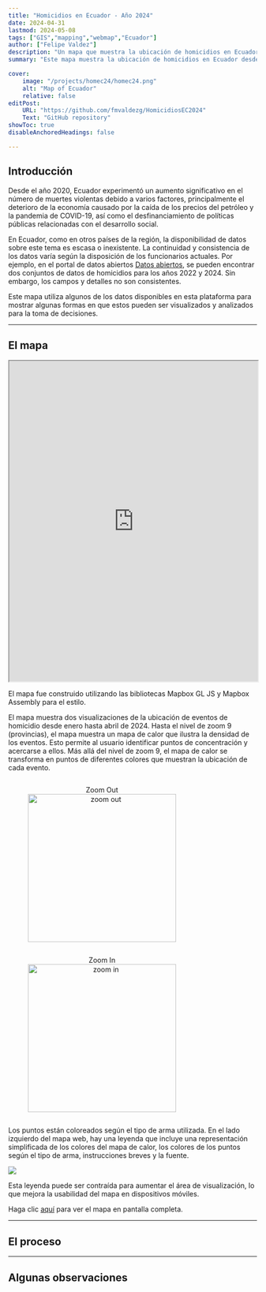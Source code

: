 ```yaml
---
title: "Homicidios en Ecuador - Año 2024" 
date: 2024-04-31
lastmod: 2024-05-08
tags: ["GIS","mapping","webmap","Ecuador"]
author: ["Felipe Valdez"]
description: "Un mapa que muestra la ubicación de homicidios en Ecuador desde enero hasta abril de 2024" 
summary: "Este mapa muestra la ubicación de homicidios en Ecuador desde enero hasta abril de 2024. Cuando se aleja la vista, se muestra un mapa de calor que indica la concentración de eventos. Al acercarse a ciudades específicas, cada punto representa un evento. Los puntos están codificados por colores según el tipo de arma utilizada."

cover:
    image: "/projects/homec24/homec24.png"
    alt: "Map of Ecuador"
    relative: false
editPost:
    URL: "https://github.com/fmvaldezg/HomicidiosEC2024"
    Text: "GitHub repository"
showToc: true
disableAnchoredHeadings: false

---
```


## Introducción

Desde el año 2020, Ecuador experimentó un aumento significativo en el número de muertes violentas debido a varios factores, principalmente el deterioro de la economía causado por la caída de los precios del petróleo y la pandemia de COVID-19, así como el desfinanciamiento de políticas públicas relacionadas con el desarrollo social.

En Ecuador, como en otros países de la región, la disponibilidad de datos sobre este tema es escasa o inexistente. La continuidad y consistencia de los datos varía según la disposición de los funcionarios actuales. Por ejemplo, en el portal de datos abiertos [Datos abiertos](https://www.datosabiertos.gob.ec/), se pueden encontrar dos conjuntos de datos de homicidios para los años 2022 y 2024. Sin embargo, los campos y detalles no son consistentes.

Este mapa utiliza algunos de los datos disponibles en esta plataforma para mostrar algunas formas en que estos pueden ser visualizados y analizados para la toma de decisiones.

---

## El mapa

<iframe
  src="https://fmvaldezg.github.io/HomicidiosEC2024/"
  style="width:100%; height:650px;"
></iframe>

El mapa fue construido utilizando las bibliotecas Mapbox GL JS y Mapbox Assembly para el estilo.

El mapa muestra dos visualizaciones de la ubicación de eventos de homicidio desde enero hasta abril de 2024. Hasta el nivel de zoom 9 (provincias), el mapa muestra un mapa de calor que ilustra la densidad de los eventos. Esto permite al usuario identificar puntos de concentración y acercarse a ellos. Más allá del nivel de zoom 9, el mapa de calor se transforma en puntos de diferentes colores que muestran la ubicación de cada evento.

<figure style="display: inline-block; text-align: center;">
  <figcaption>Zoom Out</figcaption>
  <img src="/projects/homec24/zoomout.png" alt="zoom out" style="display:inline; width:300px; height:auto; vertical-align: middle;">
</figure>

<figure style="display: inline-block; text-align: center;">
  <figcaption>Zoom In</figcaption>
  <img src="/projects/homec24/zoomin.png" alt="zoom in" style="display:inline; width:300px; height:auto; vertical-align: middle;">
</figure>


Los puntos están coloreados según el tipo de arma utilizada. En el lado izquierdo del mapa web, hay una leyenda que incluye una representación simplificada de los colores del mapa de calor, los colores de los puntos según el tipo de arma, instrucciones breves y la fuente.

![](/projects/homec24/key.png)

Esta leyenda puede ser contraída para aumentar el área de visualización, lo que mejora la usabilidad del mapa en dispositivos móviles.

Haga clic [aquí](https://felipevaldez.com/HomicidiosEC2024/) para ver el mapa en pantalla completa.

---

## El proceso



---

## Algunas observaciones


